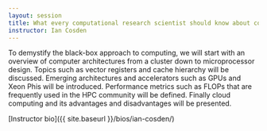 ```yaml
---
layout: session
title: What every computational research scientist should know about computer architecture
instructor: Ian Cosden
---
```


To demystify the black-box approach to computing, we will start with an overview of computer architectures from a cluster down to microprocessor design.  Topics such as vector registers and cache hierarchy will be discussed.  Emerging architectures and accelerators such as GPUs and Xeon Phis will be introduced.  Performance metrics such as FLOPs that are frequently used in the HPC community will be defined. Finally cloud computing and its advantages and disadvantages will be presented.

[Instructor bio]({{ site.baseurl }}/bios/ian-cosden/)
